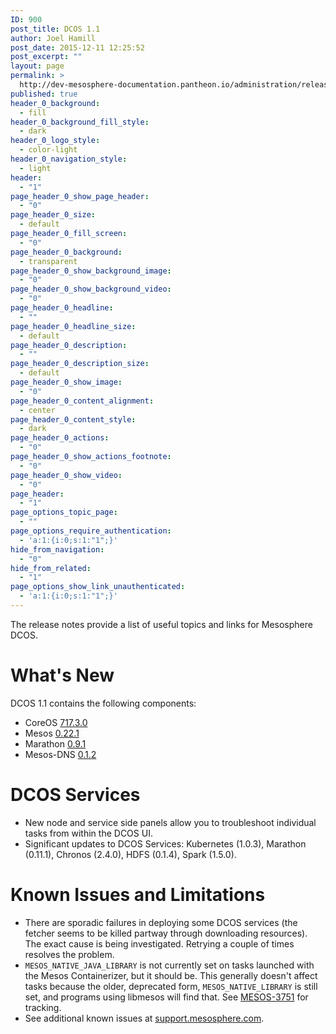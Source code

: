 ```yaml
---
ID: 900
post_title: DCOS 1.1
author: Joel Hamill
post_date: 2015-12-11 12:25:52
post_excerpt: ""
layout: page
permalink: >
  http://dev-mesosphere-documentation.pantheon.io/administration/release-notes/community-edition/1-1/
published: true
header_0_background:
  - fill
header_0_background_fill_style:
  - dark
header_0_logo_style:
  - color-light
header_0_navigation_style:
  - light
header:
  - "1"
page_header_0_show_page_header:
  - "0"
page_header_0_size:
  - default
page_header_0_fill_screen:
  - "0"
page_header_0_background:
  - transparent
page_header_0_show_background_image:
  - "0"
page_header_0_show_background_video:
  - "0"
page_header_0_headline:
  - ""
page_header_0_headline_size:
  - default
page_header_0_description:
  - ""
page_header_0_description_size:
  - default
page_header_0_show_image:
  - "0"
page_header_0_content_alignment:
  - center
page_header_0_content_style:
  - dark
page_header_0_actions:
  - "0"
page_header_0_show_actions_footnote:
  - "0"
page_header_0_show_video:
  - "0"
page_header:
  - "1"
page_options_topic_page:
  - ""
page_options_require_authentication:
  - 'a:1:{i:0;s:1:"1";}'
hide_from_navigation:
  - "0"
hide_from_related:
  - "1"
page_options_show_link_unauthenticated:
  - 'a:1:{i:0;s:1:"1";}'
---
```

The release notes provide a list of useful topics and links for Mesosphere DCOS.

# What's New

DCOS 1.1 contains the following components:

*   CoreOS [717\.3.0][1] 
*   Mesos [0\.22.1][2] 
*   Marathon [0\.9.1][3]
*   Mesos-DNS [0\.1.2][4]

# DCOS Services

*   New node and service side panels allow you to troubleshoot individual tasks from within the DCOS UI.
*   Significant updates to DCOS Services: Kubernetes (1.0.3), Marathon (0.11.1), Chronos (2.4.0), HDFS (0.1.4), Spark (1.5.0). 

# Known Issues and Limitations

*   There are sporadic failures in deploying some DCOS services (the fetcher seems to be killed partway through downloading resources). The exact cause is being investigated. Retrying a couple of times resolves the problem.
*   `MESOS_NATIVE_JAVA_LIBRARY` is not currently set on tasks launched with the Mesos Containerizer, but it should be. This generally doesn't affect tasks because the older, deprecated form, `MESOS_NATIVE_LIBRARY` is still set, and programs using libmesos will find that. See [MESOS-3751][5] for tracking.
*   See additional known issues at <a href="https://support.mesosphere.com" target="_blank">support.mesosphere.com</a>.

 [1]: https://coreos.com/releases/#717.3.0
 [2]: http://mesos.apache.org/blog/mesos-0-22-0-released
 [3]: https://github.com/mesosphere/marathon/releases/tag/v0.9.1
 [4]: https://github.com/mesosphere/mesos-dns/releases/tag/v0.1.2
 [5]: https://issues.apache.org/jira/browse/MESOS-3751
